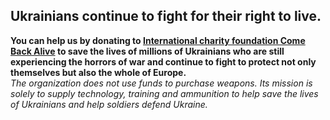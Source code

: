 <!--## Hi there 👋-->
## Ukrainians continue to fight for their right to live.
**You can help us by donating to <a href="https://savelife.in.ua/en/donate-en/#donate-army-card-monthly" target="_blank">International charity foundation Come Back Alive</a> to save the lives of millions of Ukrainians who are still experiencing the horrors of war and continue to fight to protect not only themselves but also the whole of Europe.**    
*The organization does not use funds to purchase weapons. Its mission is solely to supply technology, training and ammunition to help save the lives of Ukrainians and help soldiers defend Ukraine.*
<!--
**Liub0myr/Liub0myr** is a ✨ _special_ ✨ repository because its `README.md` (this file) appears on your GitHub profile.

Here are some ideas to get you started:

- 🔭 I’m currently working on ...
- 🌱 I’m currently learning ...
- 👯 I’m looking to collaborate on ...
- 🤔 I’m looking for help with ...
- 💬 Ask me about ...
- 📫 How to reach me: ...
- 😄 Pronouns: ...
- ⚡ Fun fact: ...
-->
